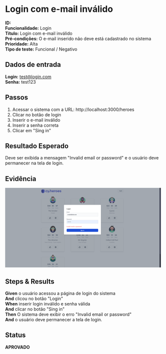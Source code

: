# Login com e-mail inválido

**ID:**  
**Funcionalidade:** Login  
**Título:** Login com e-mail inválido  
**Pré-condições:** O e-mail inserido não deve está cadastrado no sistema  
**Prioridade:** Alta  
**Tipo de teste:** Funcional / Negativo  



## Dados de entrada

**Login:** test@login.com  
**Senha:** test123  



## Passos

1. Acessar o sistema com a URL: http://localhost:3000/heroes  
2. Clicar no botão de login  
3. Inserir o e-mail inválido  
4. Inserir a senha correta  
5. Clicar em "Sing in"  



## Resultado Esperado

Deve ser exibida a mensagem "Invalid email or password" e o usuário deve permanecer na tela de login.  



## Evidência

![Descrição da imagem](../evidencias/email-invalido.png)  



## Steps & Results

**Given** o usuário acessou a página de login do sistema  
**And** clicou no botão "Login"  
**When** inserir login inválido e senha válida  
**And** clicar no botão "Sing in"  
**Then** O sistema deve exibir o erro "Invalid email or password"  
**And** o usuário deve permanecer a tela de login.  



## Status

**APROVADO**  

